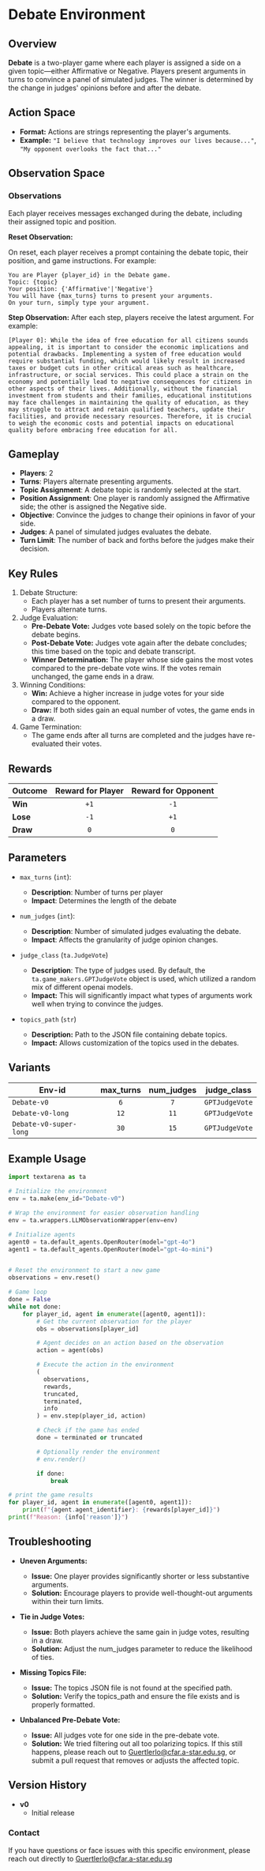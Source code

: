 # Debate Environment

## Overview
**Debate** is a two-player game where each player is assigned a side on a given topic—either Affirmative or Negative. Players present arguments in turns to convince a panel of simulated judges. The winner is determined by the change in judges' opinions before and after the debate.

## Action Space
- **Format:** Actions are strings representing the player's arguments.
- **Example:** `"I believe that technology improves our lives because..."`, `"My opponent overlooks the fact that..."`

## Observation Space

### Observations
Each player receives messages exchanged during the debate, including their assigned topic and position.

**Reset Observation:**

On reset, each player receives a prompt containing the debate topic, their position, and game instructions. For example:
```plaintext
You are Player {player_id} in the Debate game.
Topic: {topic}
Your position: {'Affirmative'|'Negative'}
You will have {max_turns} turns to present your arguments.
On your turn, simply type your argument.
```

**Step Observation:**
After each step, players receive the latest argument. For example:
```plaintext
[Player 0]: While the idea of free education for all citizens sounds appealing, it is important to consider the economic implications and potential drawbacks. Implementing a system of free education would require substantial funding, which would likely result in increased taxes or budget cuts in other critical areas such as healthcare, infrastructure, or social services. This could place a strain on the economy and potentially lead to negative consequences for citizens in other aspects of their lives. Additionally, without the financial investment from students and their families, educational institutions may face challenges in maintaining the quality of education, as they may struggle to attract and retain qualified teachers, update their facilities, and provide necessary resources. Therefore, it is crucial to weigh the economic costs and potential impacts on educational quality before embracing free education for all.
```

## Gameplay
- **Players**: 2
- **Turns**: Players alternate presenting arguments.
- **Topic Assignment**: A debate topic is randomly selected at the start.
- **Position Assignment**: One player is randomly assigned the Affirmative side; the other is assigned the Negative side.
- **Objective**: Convince the judges to change their opinions in favor of your side.
- **Judges**: A panel of simulated judges evaluates the debate.
- **Turn Limit**: The number of back and forths before the judges make their decision.

## Key Rules
1. Debate Structure:
    - Each player has a set number of turns to present their arguments.
    - Players alternate turns.
2. Judge Evaluation:
    - **Pre-Debate Vote:** Judges vote based solely on the topic before the debate begins.
    - **Post-Debate Vote:** Judges vote again after the debate concludes; this time based on the topic and debate transcript.
    - **Winner Determination:** The player whose side gains the most votes compared to the pre-debate vote wins. If the votes remain unchanged, the game ends in a draw.
3. Winning Conditions:
    - **Win:** Achieve a higher increase in judge votes for your side compared to the opponent.
    - **Draw:** If both sides gain an equal number of votes, the game ends in a draw.
4. Game Termination:
    - The game ends after all turns are completed and the judges have re-evaluated their votes.

## Rewards
| Outcome          | Reward for Player | Reward for Opponent |
|------------------|:-----------------:|:-------------------:|
| **Win**          | `+1`              | `-1`                |
| **Lose**         | `-1`              | `+1`                |
| **Draw**         | `0`               | `0`                 |

## Parameters
- `max_turns` (`int`):
    - **Description**: Number of turns per player
    - **Impact**: Determines the length of the debate

- `num_judges` (`int`):
    - **Description**: Number of simulated judges evaluating the debate.
    - **Impact**: Affects the granularity of judge opinion changes.

- `judge_class` (`ta.JudgeVote`)
    - **Description**: The type of judges used. By default, the `ta.game_makers.GPTJudgeVote` object is used, which utilized a random mix of different openai models.
    - **Impact:** This will significantly impact what types of arguments work well when trying to convince the judges.

- `topics_path` (`str`)
    - **Description:** Path to the JSON file containing debate topics.
    - **Impact:** Allows customization of the topics used in the debates.

## Variants

| Env-id                   | max_turns | num_judges | judge_class    |
|--------------------------|:---------:|:----------:|:--------------:|
| `Debate-v0`              | `6`       | `7`        | `GPTJudgeVote` |
| `Debate-v0-long`         | `12`      | `11`       | `GPTJudgeVote` |
| `Debate-v0-super-long`   | `30`      | `15`       | `GPTJudgeVote` |


## Example Usage

```python
import textarena as ta

# Initialize the environment
env = ta.make(env_id="Debate-v0")

# Wrap the environment for easier observation handling
env = ta.wrappers.LLMObservationWrapper(env=env)

# Initialize agents
agent0 = ta.default_agents.OpenRouter(model="gpt-4o")
agent1 = ta.default_agents.OpenRouter(model="gpt-4o-mini")


# Reset the environment to start a new game
observations = env.reset()

# Game loop
done = False
while not done:
    for player_id, agent in enumerate([agent0, agent1]):
        # Get the current observation for the player
        obs = observations[player_id]

        # Agent decides on an action based on the observation
        action = agent(obs)

        # Execute the action in the environment
        (
          observations, 
          rewards, 
          truncated, 
          terminated, 
          info
        ) = env.step(player_id, action)

        # Check if the game has ended
        done = terminated or truncated

        # Optionally render the environment
        # env.render()

        if done:
            break

# print the game results
for player_id, agent in enumerate([agent0, agent1]):
    print(f"{agent.agent_identifier}: {rewards[player_id]}")
print(f"Reason: {info['reason']}")
```

## Troubleshooting
- **Uneven Arguments:**
    - **Issue:** One player provides significantly shorter or less substantive arguments.
    - **Solution:** Encourage players to provide well-thought-out arguments within their turn limits.

- **Tie in Judge Votes:**
    - **Issue:** Both players achieve the same gain in judge votes, resulting in a draw.
    - **Solution:** Adjust the num_judges parameter to reduce the likelihood of ties.

- **Missing Topics File:**
    - **Issue:** The topics JSON file is not found at the specified path.
    - **Solution:** Verify the topics_path and ensure the file exists and is properly formatted.

- **Unbalanced Pre-Debate Vote:**
    - **Issue:** All judges vote for one side in the pre-debate vote.
    - **Solution:** We tried filtering out all too polarizing topics. If this still happens, please reach out to Guertlerlo@cfar.a-star.edu.sg, or submit a pull request that removes or adjusts the affected topic.


## Version History
- **v0**
  - Initial release 



### Contact
If you have questions or face issues with this specific environment, please reach out directly to Guertlerlo@cfar.a-star.edu.sg

